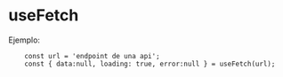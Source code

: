 # useFetch

Ejemplo:

```
    const url = 'endpoint de una api';
    const { data:null, loading: true, error:null } = useFetch(url);

```